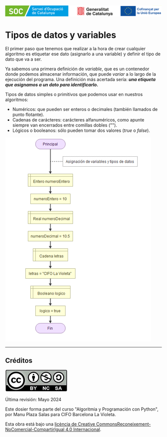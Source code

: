 ![1715153394425](image/00_datos_y_variables/1715153394425.png)

# Tipos de datos y variables

El primer paso que tenemos que realizar a la hora de crear cualquier algoritmo es etiquetar ese dato (asignarlo a una variable) y definir el tipo de dato que va a ser. 

Ya sabemos una primera definición de *variable*, que es un contenedor donde podemos almacenar información, que puede *variar* a lo largo de la ejecución del programa. Una definición más acertada sería: ***una etiqueta que asignamos a un dato para identificarlo.***

Tipos de datos simples o primitivos que podemos usar en nuestros algoritmos:

* Numéricos: que pueden ser enteros o decimales (también llamados de punto flotante).
* Cadenas de carácteres: carácteres alfanuméricos, como apunte siempre van encerrados entre comillas dobles ("").
* Lógicos o booleanos: sólo pueden tomar dos valores (*true* o *false*).

![1715153774964](image/00_datos_y_variables/1715153774964.png)


---



## Créditos

![1715153874738](image/00_datos_y_variables/1715153874738.png)

Última revisión: Mayo 2024

Este dosier forma parte del curso "Algoritmia y Programación con Python", por Manu Plaza Salas para  CIFO Barcelona La Violeta.

Esta obra está bajo una [licència](http://creativecommons.org/licenses/by-nc-sa/4.0/)[ de Creative ](http://creativecommons.org/licenses/by-nc-sa/4.0/)[Commons](http://creativecommons.org/licenses/by-nc-sa/4.0/)[Reconeixement-NoComercial-CompartirIgual](http://creativecommons.org/licenses/by-nc-sa/4.0/)[ 4.0 Internacional](http://creativecommons.org/licenses/by-nc-sa/4.0/).
